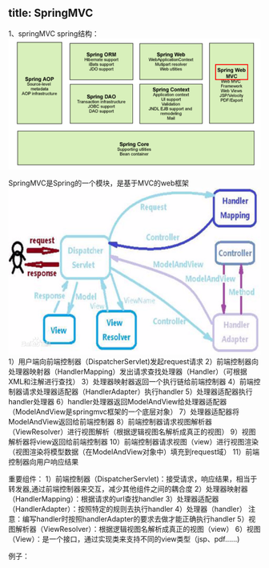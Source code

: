 title: SpringMVC
---
1、springMVC
spring结构：
![Image text](https://github.com/Tingzi123/blog/blob/master/_posts/picture/springmvc1.png?raw=true)

SpringMVC是Spring的一个模块，是基于MVC的web框架
![Image text](https://github.com/Tingzi123/blog/blob/master/_posts/picture/springmvc2.png?raw=true)
1）用户端向前端控制器（DispatcherServlet)发起request请求
2）前端控制器向处理器映射器（HandlerMapping）发出请求查找处理器（Handler）（可根据XML和注解进行查找）
3）处理器映射器返回一个执行链给前端控制器
4）前端控制器请求处理器适配器（HandlerAdapter）执行handler
5）处理器适配器执行handler处理器
6）handler处理器返回ModelAndView给处理器适配器（ModelAndView是springmvc框架的一个底层对象）
7）处理器适配器将ModelAndView返回给前端控制器
8）前端控制器请求视图解析器（ViewResolver）进行视图解析（根据逻辑视图名解析成真正的视图）
9）视图解析器将view返回给前端控制器
10）前端控制器请求视图（view）进行视图渲染（视图渲染将模型数据（在ModelAndView对象中）填充到request域）
11）前端控制器向用户响应结果

重要组件：
1）前端控制器（DispatcherServlet)：接受请求，响应结果，相当于转发器,通过前端控制器来交互，减少其他组件之间的耦合度
2）处理器映射器（HandlerMapping）：根据请求的url查找handler
3）处理器适配器（HandlerAdapter）：按照特定的规则去执行handler
4）处理器（handler）
注意：编写handler时按照handlerAdapter的要求去做才能正确执行handler
5）视图解析器（ViewResolver）：根据逻辑视图名解析成真正的视图（view）
6）视图（View）：是一个接口，通过实现类来支持不同的view类型（jsp、pdf......)

例子：

